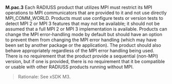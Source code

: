 
**M.pac.3** Each RADIUSS product that utilizes MPI must restrict its MPI operations to MPI communicators that are provided to it and not use directly MPI_COMM_WORLD. Products must use configure tests or version tests to detect MPI 2 or MPI 3 features that may not be available; it should not be assumed that a full MPI 2 or MPI 3 implementation is available. Products can change the MPI error-handling mode by default but should have an option to prevent them from changing the MPI error handling (which may have been set by another package or the application). The product should also behave appropriately regardless of the MPI error handling being used. There is no requirement that the product provide a sequential (non-MPI) version, but if one is provided, there is no requirement that it be compatible or usable with other RADIUSS products running without MPI.

> Rationale:  See xSDK M3.
